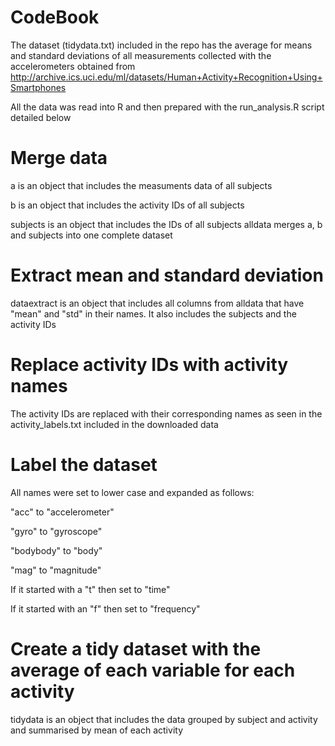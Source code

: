 # CodeBook

The dataset (tidydata.txt) included in the repo has the average for means and standard deviations of all measurements collected with the accelerometers obtained from http://archive.ics.uci.edu/ml/datasets/Human+Activity+Recognition+Using+Smartphones 

All the data was read into R and then prepared with the run_analysis.R script detailed below

# Merge data

a is an object that includes the measuments data of all subjects 

b is an object that includes the activity IDs of all subjects 

subjects is an object that includes the IDs of all subjects 
alldata merges a, b and subjects into one complete dataset

# Extract mean and standard deviation

dataextract is an object that includes all columns from alldata that have "mean" and "std" in their names. It also includes the subjects and the activity IDs

# Replace activity IDs with activity names

The activity IDs are replaced with their corresponding names as seen in the activity_labels.txt included in the downloaded data

# Label the dataset

All names were set to lower case and expanded as follows:

"acc" to "accelerometer"

"gyro" to "gyroscope"

"bodybody" to "body"

"mag" to "magnitude"

If it started with a "t" then set to "time"

If it started with an "f" then set to "frequency"

# Create a tidy dataset with the average of each variable for each activity

tidydata is an object that includes the data grouped by subject and activity and summarised by mean of each activity
